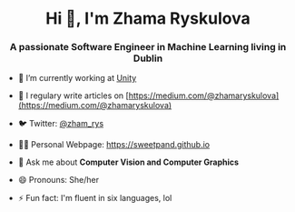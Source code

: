 <h1 align="center">Hi 👋, I'm Zhama Ryskulova </h1>
<h3 align="center">A passionate Software Engineer in Machine Learning living in Dublin </h3>

- 🔭 I’m currently working at [Unity](https://blogs.unity3d.com/category/machine-learning/)

- 📝 I regulary write articles on [https://medium.com/@zhamaryskulova](https://medium.com/@zhamaryskulova)

- 🐦 Twitter: [@zham_rys](https://twitter.com/zham_rys)

- 👨‍💻 Personal Webpage: https://sweetpand.github.io

- 💬 Ask me about **Computer Vision and Computer Graphics**

- 😄 Pronouns: She/her

- ⚡ Fun fact: I'm fluent in six languages, lol
